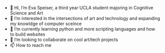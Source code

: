 - 👋 Hi, I’m Eva Speiser, a third year UCLA student majoring in Cognitive Science and Art
- 👀 I’m interested in the intersections of art and technology and expanding my knowldge of computer sceince
- 🌱 I’m currently learning python and more scripting languages and how to build websites
- 💞️ I’m looking to collaborate on cool art/tech projects
- 📫 How to reach me

<!---
evaspe/evaspe is a ✨ special ✨ repository because its `README.md` (this file) appears on your GitHub profile.
You can click the Preview link to take a look at your changes.
--->
